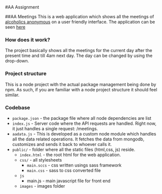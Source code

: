 #AA Assignment

##AA Meetings
This is a web application which shows all the meetings of [alcoholics anonymous](http://meetings.nyintergroup.org/) on a user friendly interface. 
The application can be seen [here](http://35.165.216.202:8181/)

### How does it work?
The project basically shows all the meetings for the current day after the present time and till 4am next day. The day can be changed by using the drop-down.

### Project structure
This is a node project with the actual package management being done by npm. As such, if you are familiar with a node project structure it should feel similar. 

### Codebase

 - `package.json` - the package file where all node dependencies are list
 - `index.js` - Server code where the API requests are handled. Right now, it just handles a single request: /meetings.
 - `aadata.js` - This is developed as a custom node module which handles all the data related operations. It fetches the data from mongodb, customizes and sends it back to whoever calls it.
 - `public/` - folder where all the static files (html,css, js) reside.
   - `index.html` - the root html for the web application.
   -  `css/` - all stylesheets
      - `main.sccs` - css written usings sass framework
      - `main.css` - sass to css converted file
   - `js` 
      - main.js - main javascript file for front end
   - `images` - images folder
